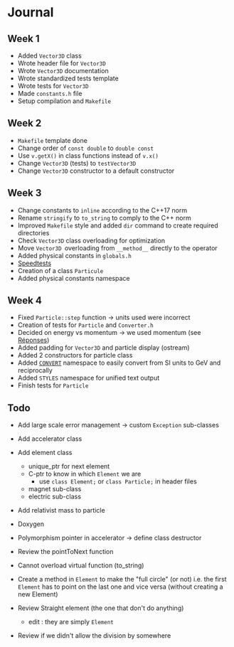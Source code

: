 # Journal

## Week 1

- Added `Vector3D` class
- Wrote header file for `Vector3D`
- Wrote `Vector3D` documentation
- Wrote standardized tests template
- Wrote tests for `Vector3D`
- Made `constants.h` file
- Setup compilation and `Makefile`

## Week 2

- `Makefile` template done
- Change order of `const double` to `double const`
- Use `v.getX()` in class functions instead of `v.x()`
- Change `Vector3D` (tests) to `testVector3D`
- Change `Vector3D` constructor to a default constructor

## Week 3

- Change constants to `inline` according to the C++17 norm
- Rename `stringify` to `to_string` to comply to the C++ norm
- Improved `Makefile` style and added `dir` command to create required directories
- Check `Vector3D` class overloading for optimization
- Move `Vector3D `overloading from `__method__` directly to the operator
- Added physical constants in `globals.h`
- [Speedtests](#speedtests)
- Creation of a class `Particule`
- Added physical constants namespace

## Week 4

- Fixed `Particle::step` function -> units used were incorrect
- Creation of tests for `Particle` and `Converter.h`
- Decided on energy vs momentum -> we used momentum (see [Réponses](#semaine-3))
- Added padding for `Vector3D` and particle display (ostream)
- Added 2 constructors for particle class
- Added [`CONVERT`](#convert.h) namespace to easily convert from SI units to GeV and reciprocally
- Added `STYLES` namespace for unified text output
- Finish tests for `Particle`

## Todo

- Add large scale error management -> custom `Exception` sub-classes
- Add accelerator class
- Add element class
	- unique_ptr for next element
	- C-ptr to know in which `Element` we are
		- use `class Element;` or `class Particle;` in header files
	- magnet sub-class
	- electric sub-class
- Add relativist mass to particle
- Doxygen
- Polymorphism pointer in accelerator -> define class destructor

- Review the pointToNext function
- Cannot overload virtual function (to_string)
- Create a method in `Element` to make the "full circle" (or not) i.e. the first `Element` has to point on the last one and vice versa (without creating a new Element)
- Review Straight element (the one that don't do anything)
	- edit : they are simply `Element`
- Review if we didn't allow the division by somewhere
